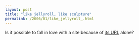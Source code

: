 ```yaml
---
layout: post
title: "like jellyroll, like sculpture"
permalink: /2006/01/like_jellyroll_.html
---
```


<p>Is it possible to fall in love with a site because of <a href="http://www.subba-cultcha.com/">its URL</a> alone?</p>


